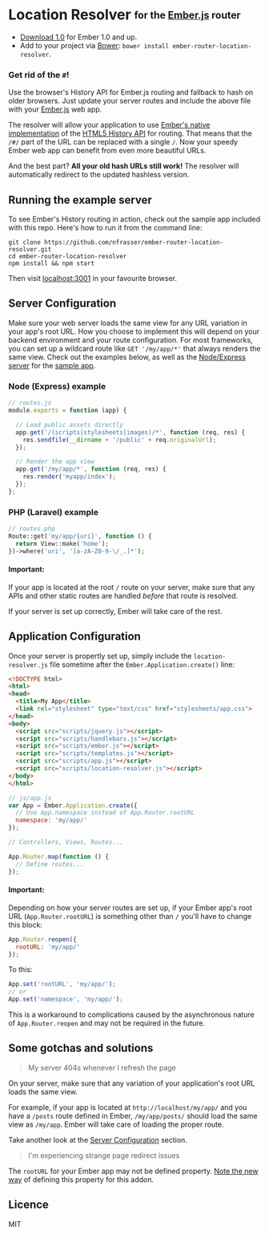 # Location Resolver <sub><sup>for the [Ember.js](http://emberjs.com) router</sup></sub>

* [Download 1.0](https://raw.github.com/nfrasser/ember-router-location-resolver/master/src/location-resolver.js)
for Ember 1.0 and up.
* Add to your project via [Bower](http://bower.io/): `bower install ember-router-location-resolver`.

### Get rid of the `#`!

Use the browser's History API for Ember.js routing and fallback to hash
on older browsers. Just update your server routes and include the above
file with your [Ember.js](https://github.com/emberjs/ember.js)
web app.

The resolver will allow your application to use
[Ember's native implementation](http://emberjs.com/api/classes/Ember.HistoryLocation.html)
of the
[HTML5 History API](https://developer.mozilla.org/en-US/docs/Web/Guide/API/DOM/Manipulating_the_browser_history)
for routing. That means that the `/#/` part of the URL can be replaced
with a single `/`. Now your speedy Ember web app can benefit from even
more beautiful URLs.

And the best part? __All your old hash URLs still work!__ The resolver
will automatically redirect to the updated hashless version.

## Running the example server

To see Ember's History routing in action, check out the sample app
included with this repo. Here's how to run it from the command line:

```shell
git clone https://github.com/nfrasser/ember-router-location-resolver.git
cd ember-router-location-resolver
npm install && npm start
```

Then visit [localhost:3001](http://localhost:3001) in your favourite
browser.

## Server Configuration

Make sure your web server loads the same view for any URL variation in
your app's root URL. How you choose to implement this will depend on
your backend environment and your route configuration. For most
frameworks, you can set up a wildcard route like `GET '/my/app/*'` that
always renders the same view. Check out the examples below, as well as the
[Node/Express server](https://github.com/nfrasser/ember-router-location-resolver/blob/master/example-server.js)
for the [sample app](#running-the-example-server).

### Node (Express) example

```javascript
// routes.js
module.exports = function (app) {

  // Load public assets directly
  app.get('/(scripts|stylesheets|images)/*', function (req, res) {
    res.sendfile(__dirname + '/public' + req.originalUrl);
  });

  // Render the app view
  app.get('/my/app/*', function (req, res) {
    res.render('myapp/index');
  });
};

```

### PHP (Laravel) example
```php
// routes.php
Route::get('my/app/{uri}', function () {
  return View::make('home');
})->where('uri', '[a-zA-Z0-9-\/_.]*');
```

#### Important:
If your app is located at the root `/` route on your server, make sure
that any APIs and other static routes are handled _before_ that route is
resolved.

If your server is set up correctly, Ember will take care of the rest.

## Application Configuration

Once your server is propertly set up, simply include the
`location-resolver.js` file sometime after the
`Ember.Application.create()` line:

```html
<!DOCTYPE html>
<html>
<head>
  <title>My App</title>
  <link rel="stylesheet" type="text/css" href="stylesheets/app.css">
</head>
<body>
  <script src="scripts/jquery.js"></script>
  <script src="scripts/handlebars.js"></script>
  <script src="scripts/ember.js"></script>
  <script src="scripts/templates.js"></script>
  <script src="scripts/app.js"></script>
  <script src="scripts/location-resolver.js"></script>
</body>
</html>
```

```javascript
// js/app.js
var App = Ember.Application.create({
  // Use App.namespace instead of App.Router.rootURL
  namespace: 'my/app/'
});

// Controllers, Views, Routes...

App.Router.map(function () {
  // Define routes...
});
```

#### Important:
Depending on how your server routes are set up, if your Ember app's root
URL (`App.Router.rootURL`) is something other than `/` you'll have to
change this block:

```javascript
App.Router.reopen({
  rootURL: 'my/app/'
});
```

To this:

```javascript
App.set('rootURL', 'my/app/');
// or
App.set('namespace', 'my/app/');
```

This is a workaround to complications caused by the asynchronous nature of
`App.Router.reopen` and may not be required in the future.

## Some gotchas and solutions

> My server 404s whenever I refresh the page

On your server, make sure that any variation of your application's root URL
loads the same view.

For example, if your app is located at `http://localhost/my/app/`
and you have a `/posts` route defined in Ember,
`/my/app/posts/` should load the same view as `/my/app`. Ember will take
care of loading the proper route.

Take another look at the [Server Configuration](#server-configuration) section.

> I'm experiencing strange page redirect issues

The `rootURL` for your Ember app may not be defined property. [Note the new way](#important-1)
of defining this property for this addon.

## Licence

MIT
